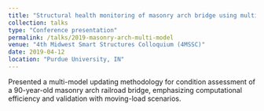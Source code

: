```yaml
---
title: "Structural health monitoring of masonry arch bridge using multi-model updating"
collection: talks
type: "Conference presentation"
permalink: /talks/2019-masonry-arch-multi-model
venue: "4th Midwest Smart Structures Colloquium (4MSSC)"
date: 2019-04-12
location: "Purdue University, IN"
---
```


Presented a multi-model updating methodology for condition assessment of a 90-year-old masonry arch railroad bridge, emphasizing computational efficiency and validation with moving-load scenarios.
